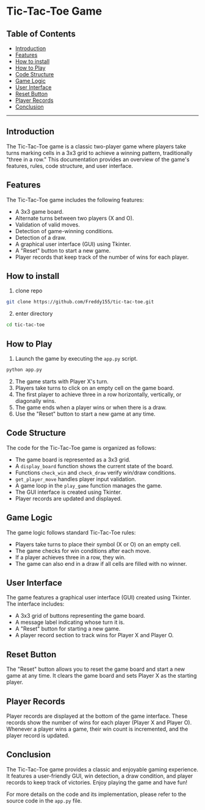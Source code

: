 # Tic-Tac-Toe Game

## Table of Contents

- [Introduction](#introduction)
- [Features](#features)
- [How to install](#how-to-install)
- [How to Play](#how-to-play)
- [Code Structure](#code-structure)
- [Game Logic](#game-logic)
- [User Interface](#user-interface)
- [Reset Button](#reset-button)
- [Player Records](#player-records)
- [Conclusion](#conclusion)

---

## Introduction

The Tic-Tac-Toe game is a classic two-player game where players take turns marking cells in a 3x3 grid to achieve a winning pattern, traditionally "three in a row." This documentation provides an overview of the game's features, rules, code structure, and user interface.

## Features

The Tic-Tac-Toe game includes the following features:

- A 3x3 game board.
- Alternate turns between two players (X and O).
- Validation of valid moves.
- Detection of game-winning conditions.
- Detection of a draw.
- A graphical user interface (GUI) using Tkinter.
- A "Reset" button to start a new game.
- Player records that keep track of the number of wins for each player.

## How to install
1. clone repo 
```bash
git clone https://github.com/Freddy155/tic-tac-toe.git
```
2. enter directory
```bash
cd tic-tac-toe
 ```



## How to Play

1. Launch the game by executing the `app.py` script.
```bash
python app.py
```
2. The game starts with Player X's turn.
3. Players take turns to click on an empty cell on the game board.
4. The first player to achieve three in a row horizontally, vertically, or diagonally wins.
5. The game ends when a player wins or when there is a draw.
6. Use the "Reset" button to start a new game at any time.

## Code Structure

The code for the Tic-Tac-Toe game is organized as follows:

- The game board is represented as a 3x3 grid.
- A `display_board` function shows the current state of the board.
- Functions `check_win` and `check_draw` verify win/draw conditions.
- `get_player_move` handles player input validation.
- A game loop in the `play_game` function manages the game.
- The GUI interface is created using Tkinter.
- Player records are updated and displayed.

## Game Logic

The game logic follows standard Tic-Tac-Toe rules:

- Players take turns to place their symbol (X or O) on an empty cell.
- The game checks for win conditions after each move.
- If a player achieves three in a row, they win.
- The game can also end in a draw if all cells are filled with no winner.

## User Interface

The game features a graphical user interface (GUI) created using Tkinter. The interface includes:

- A 3x3 grid of buttons representing the game board.
- A message label indicating whose turn it is.
- A "Reset" button for starting a new game.
- A player record section to track wins for Player X and Player O.

## Reset Button

The "Reset" button allows you to reset the game board and start a new game at any time. It clears the game board and sets Player X as the starting player.

## Player Records

Player records are displayed at the bottom of the game interface. These records show the number of wins for each player (Player X and Player O). Whenever a player wins a game, their win count is incremented, and the player record is updated.

## Conclusion

The Tic-Tac-Toe game provides a classic and enjoyable gaming experience. It features a user-friendly GUI, win detection, a draw condition, and player records to keep track of victories. Enjoy playing the game and have fun!

For more details on the code and its implementation, please refer to the source code in the `app.py` file.

